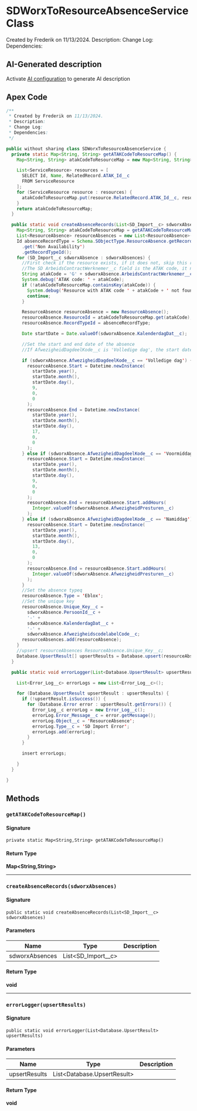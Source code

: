 # SDWorxToResourceAbsenceService Class

Created by Frederik on 11/13/2024. 
Description: 
Change Log: 
Dependencies:

## AI-Generated description

Activate [AI configuration](https://sfdx-hardis.cloudity.com/salesforce-ai-setup/) to generate AI description

## Apex Code

```java
/**
 * Created by Frederik on 11/13/2024.
 * Description:
 * Change Log:
 * Dependencies:
 */

public without sharing class SDWorxToResourceAbsenceService {
  private static Map<String, String> getATAKCodeToResourceMap() {
    Map<String, String> atakCodeToResourceMap = new Map<String, String>();

    List<ServiceResource> resources = [
      SELECT Id, Name, RelatedRecord.ATAK_Id__c
      FROM ServiceResource
    ];
    for (ServiceResource resource : resources) {
      atakCodeToResourceMap.put(resource.RelatedRecord.ATAK_Id__c, resource.Id);
    }
    return atakCodeToResourceMap;
  }

  public static void createAbsenceRecords(List<SD_Import__c> sdworxAbsences) {
    Map<String, String> atakCodeToResourceMap = getATAKCodeToResourceMap();
    List<ResourceAbsence> resourceAbsences = new List<ResourceAbsence>();
    Id absenceRecordType = Schema.SObjectType.ResourceAbsence.getRecordTypeInfosByName()
      .get('Non Availability')
      .getRecordTypeId();
    for (SD_Import__c sdworxAbsence : sdworxAbsences) {
      //First check if the resource exists, if it does not, skip this record
      //The SD ArbeidsContractWerknemer__c field is the ATAK code, it needs to be prepended with 'G' to match the ATAK code in Salesforce
      String atakCode = 'G' + sdworxAbsence.ArbeidsContractWerknemer__c;
      System.debug('ATAK code: ' + atakCode);
      if (!atakCodeToResourceMap.containsKey(atakCode)) {
        System.debug('Resource with ATAK code ' + atakCode + ' not found');
        continue;
      }

      ResourceAbsence resourceAbsence = new ResourceAbsence();
      resourceAbsence.ResourceId = atakCodeToResourceMap.get(atakCode);
      resourceAbsence.RecordTypeId = absenceRecordType;

      Date startDate = Date.valueOf(sdworxAbsence.KalenderdagDat__c);

      //Set the start and end date of the absence
      //If AfwezigheidDagdeelKode__c is 'Volledige dag', the start date is 08:00 and the end date is 16:00

      if (sdworxAbsence.AfwezigheidDagdeelKode__c == 'Volledige dag') {
        resourceAbsence.Start = Datetime.newInstance(
          startDate.year(),
          startDate.month(),
          startDate.day(),
          9,
          0,
          0
        );
        resourceAbsence.End = Datetime.newInstance(
          startDate.year(),
          startDate.month(),
          startDate.day(),
          17,
          0,
          0
        );
      } else if (sdworxAbsence.AfwezigheidDagdeelKode__c == 'Voormiddag') {
        resourceAbsence.Start = Datetime.newInstance(
          startDate.year(),
          startDate.month(),
          startDate.day(),
          9,
          0,
          0
        );
        resourceAbsence.End = resourceAbsence.Start.addHours(
          Integer.valueOf(sdworxAbsence.AfwezigheidPresturen__c)
        );
      } else if (sdworxAbsence.AfwezigheidDagdeelKode__c == 'Namiddag') {
        resourceAbsence.Start = Datetime.newInstance(
          startDate.year(),
          startDate.month(),
          startDate.day(),
          13,
          0,
          0
        );
        resourceAbsence.End = resourceAbsence.Start.addHours(
          Integer.valueOf(sdworxAbsence.AfwezigheidPresturen__c)
        );
      }
      //Set the absence typeq
      resourceAbsence.Type = 'Eblox';
      //Set the unique key
      resourceAbsence.Unique_Key__c =
        sdworxAbsence.PersoonId__c +
        '-' +
        sdworxAbsence.KalenderdagDat__c +
        '-' +
        sdworxAbsence.AfwezigheidscodelabelCode__c;
      resourceAbsences.add(resourceAbsence);
    }
    //upsert resourceAbsences ResourceAbsence.Unique_Key__c;
    Database.UpsertResult[] upsertResults = Database.upsert(resourceAbsences, ResourceAbsence.Unique_Key__c, false);
  }

  public static void errorLogger(List<Database.UpsertResult> upsertResults) {

    List<Error_Log__c> errorLogs = new List<Error_Log__c>();

    for (Database.UpsertResult upsertResult : upsertResults) {
      if (!upsertResult.isSuccess()) {
        for (Database.Error error : upsertResult.getErrors()) {
          Error_Log__c errorLog = new Error_Log__c();
          errorLog.Error_Message__c = error.getMessage();
          errorLog.Object__c = 'ResourceAbsence';
          errorLog.Type__c = 'SD Import Error';
          errorLogs.add(errorLog);
        }
      }

      insert errorLogs;

    }
  }

}
```

## Methods
### `getATAKCodeToResourceMap()`

#### Signature
```apex
private static Map<String,String> getATAKCodeToResourceMap()
```

#### Return Type
**Map&lt;String,String&gt;**

---

### `createAbsenceRecords(sdworxAbsences)`

#### Signature
```apex
public static void createAbsenceRecords(List<SD_Import__c> sdworxAbsences)
```

#### Parameters
| Name | Type | Description |
|------|------|-------------|
| sdworxAbsences | List&lt;SD_Import__c&gt; |  |

#### Return Type
**void**

---

### `errorLogger(upsertResults)`

#### Signature
```apex
public static void errorLogger(List<Database.UpsertResult> upsertResults)
```

#### Parameters
| Name | Type | Description |
|------|------|-------------|
| upsertResults | List&lt;Database.UpsertResult&gt; |  |

#### Return Type
**void**